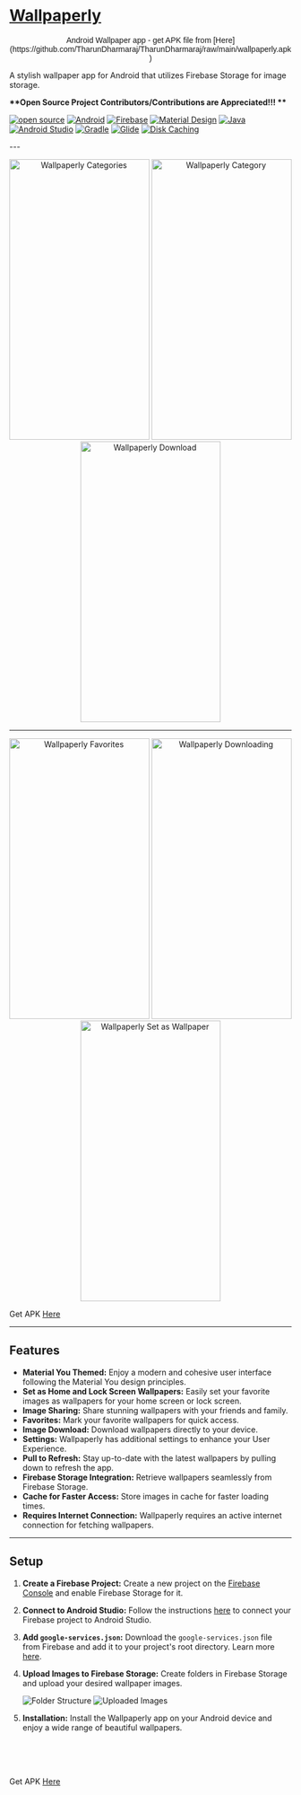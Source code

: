 # [Wallpaperly](https://github.com/TharunDharmaraj/TharunDharmaraj/raw/main/wallpaperly.apk)
<p  style="font-family: Arial;  text-align: center;">
Android Wallpaper app -   get APK file from [Here](https://github.com/TharunDharmaraj/TharunDharmaraj/raw/main/wallpaperly.apk)
    <br>

  A stylish wallpaper app for Android that utilizes Firebase Storage for image storage.
</p>
 <b> **Open Source Project  Contributors/Contributions are Appreciated!!! ** </b>

<p align="center">

[![open source](https://img.shields.io/badge/open-source-yellow.svg)]()
[![Android](https://img.shields.io/badge/Platform-Android-green.svg)](https://developer.android.com/)
[![Firebase](https://img.shields.io/badge/Backend-Firebase-yellow.svg)](https://firebase.google.com/)
[![Material Design](https://img.shields.io/badge/Design-Material%20Design-blue.svg)](https://material.io/design)
[![Java](https://img.shields.io/badge/Language-java-orange.svg)](https://docs.oracle.com/javase/8/docs/technotes/guides/language/index.html)
[![Android Studio](https://img.shields.io/badge/IDE-Android%20Studio-red.svg)](https://developer.android.com/studio)
[![Gradle](https://img.shields.io/badge/Build-Gradle-purple.svg)](https://gradle.org/)
[![Glide](https://img.shields.io/badge/Image%20Loading-Glide-brightgreen.svg)](https://github.com/bumptech/glide)
[![Disk Caching](https://img.shields.io/badge/Caching-Disk-yellowgreen.svg)](https://developer.android.com/topic/performance/caching)

</p>
---

<p align="center">
  <img src="https://github.com/TharunDharmaraj/Wallpaperly/assets/83175935/a5d4e46a-bdd2-4fa8-b481-d74634447dee" alt="Wallpaperly Categories" width="250" height="500"/>
  <img src="https://github.com/TharunDharmaraj/Wallpaperly/assets/83175935/b02f3e07-c5b7-433c-b5d3-2765330deac9" alt="Wallpaperly Category" width="250" height="500"/>
  <img src="https://github.com/TharunDharmaraj/Wallpaperly/assets/83175935/e883b91b-008a-4eca-932c-c4ba7f9d4809" alt="Wallpaperly Download" width="250" height="500"/>
</p>

---

<p align="center">
  <img src="https://github.com/TharunDharmaraj/Wallpaperly/assets/83175935/ca084c64-562b-48c8-bd2b-fc6e0a7dc5f2" alt="Wallpaperly Favorites" width="250" height="500"/>
  <img src="https://github.com/TharunDharmaraj/Wallpaperly/assets/83175935/8b7b94cf-98dd-4ecf-8273-3e55f471c7f5" alt="Wallpaperly Downloading" width="250" height="500"/>
  <img src="https://github.com/TharunDharmaraj/Wallpaperly/assets/83175935/dfe344fb-e0a3-4f93-aae2-f8975b208b58" alt="Wallpaperly Set as Wallpaper" width="250" height="500"/>
</p>

  Get APK [Here](https://github.com/TharunDharmaraj/TharunDharmaraj/raw/main/wallpaperly.apk)
  
---

## Features

- **Material You Themed:** Enjoy a modern and cohesive user interface following the Material You design principles.
- **Set as Home and Lock Screen Wallpapers:** Easily set your favorite images as wallpapers for your home screen or lock screen.
- **Image Sharing:** Share stunning wallpapers with your friends and family.
- **Favorites:** Mark your favorite wallpapers for quick access.
- **Image Download:** Download wallpapers directly to your device.
- **Settings:** Wallpaperly has additional settings to enhance your User Experience.
- **Pull to Refresh:** Stay up-to-date with the latest wallpapers by pulling down to refresh the app.
- **Firebase Storage Integration:** Retrieve wallpapers seamlessly from Firebase Storage.
- **Cache for Faster Access:** Store images in cache for faster loading times.
- **Requires Internet Connection:** Wallpaperly requires an active internet connection for fetching wallpapers.

---

## Setup

1. **Create a Firebase Project:** Create a new project on the [Firebase Console](https://console.firebase.google.com/u/0/) and enable Firebase Storage for it.
2. **Connect to Android Studio:** Follow the instructions [here](https://developer.android.com/studio/write/firebase) to connect your Firebase project to Android Studio.
3. **Add `google-services.json`:** Download the `google-services.json` file from Firebase and add it to your project's root directory. Learn more [here](https://firebase.google.com/docs/android/setup#add-config-file).
4. **Upload Images to Firebase Storage:** Create folders in Firebase Storage and upload your desired wallpaper images.

   ![Folder Structure](https://github.com/TharunDharmaraj/Wallpaperly-1k-HD-Android-Wallpapers/assets/83175935/65158a31-b595-440e-bc3c-1de976152e4f)
   ![Uploaded Images](https://github.com/TharunDharmaraj/Wallpaperly-1k-HD-Android-Wallpapers/assets/83175935/b5bcbc56-8716-47b1-9554-da07e29c76a5)
   
5. **Installation:** Install the Wallpaperly app on your Android device and enjoy a wide range of beautiful wallpapers.
</body>
<br><br><br>

  Get APK [Here](https://github.com/TharunDharmaraj/TharunDharmaraj/raw/main/Wallpaperly.apk)

